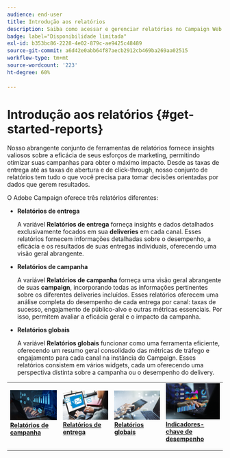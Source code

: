 ```yaml
---
audience: end-user
title: Introdução aos relatórios
description: Saiba como acessar e gerenciar relatórios no Campaign Web
badge: label="Disponibilidade limitada"
exl-id: b353bc86-2228-4e02-879c-ae9425c48489
source-git-commit: a6d42e0abb64f87aecb2912cb469ba269aa02515
workflow-type: tm+mt
source-wordcount: '223'
ht-degree: 60%

---
```



# Introdução aos relatórios {#get-started-reports}

Nosso abrangente conjunto de ferramentas de relatórios fornece insights valiosos sobre a eficácia de seus esforços de marketing, permitindo otimizar suas campanhas para obter o máximo impacto. Desde as taxas de entrega até as taxas de abertura e de click-through, nosso conjunto de relatórios tem tudo o que você precisa para tomar decisões orientadas por dados que gerem resultados.

O Adobe Campaign oferece três relatórios diferentes:

* **Relatórios de entrega**

  A variável **Relatórios de entrega** forneça insights e dados detalhados exclusivamente focados em sua **deliveries** em cada canal. Esses relatórios fornecem informações detalhadas sobre o desempenho, a eficácia e os resultados de suas entregas individuais, oferecendo uma visão geral abrangente.


* **Relatórios de campanha**

  A variável **Relatórios de campanha** forneça uma visão geral abrangente de suas **campaign**, incorporando todas as informações pertinentes sobre os diferentes deliveries incluídos. Esses relatórios oferecem uma análise completa do desempenho de cada entrega por canal: taxas de sucesso, engajamento de público-alvo e outras métricas essenciais. Por isso, permitem avaliar a eficácia geral e o impacto da campanha.


* **Relatórios globais**

  A variável **Relatórios globais** funcionar como uma ferramenta eficiente, oferecendo um resumo geral consolidado das métricas de tráfego e engajamento para cada canal na instância do Campaign. Esses relatórios consistem em vários widgets, cada um oferecendo uma perspectiva distinta sobre a campanha ou o desempenho do delivery.

<table style="table-layout:fixed"><tr style="border: 0;">
<td>
<a href="campaign-reports.md">
<img alt="Validação" src="assets/do-not-localize/campaign_report.jpeg">
</a>
<div>
<a href="campaign-reports.md"><strong>Relatórios de campanha</strong></a>
</div>
<p>
</td>
<td>
<a href="delivery-reports.md">
<img alt="Lead" src="assets/do-not-localize/email_report.jpeg">
</a>
<div><a href="delivery-reports.md"><strong>Relatórios de entrega</strong>
</div>
<p>
</td>
<td>
<a href="global-reports.md">
<img alt="Pouco frequente" src="assets/do-not-localize/push_report.jpeg">
</a>
<div>
<a href="global-reports.md"><strong> Relatórios globais<strong></strong></a>
</div>
<p></td>
<td>
<a href="kpis.md">
<img alt="Validação" src="assets/do-not-localize/kpis.jpeg">
</a>
<div>
<a href="kpis.md"><strong>Indicadores-chave de desempenho</strong></a>
</div>
<p>
</td>
</tr></table>
